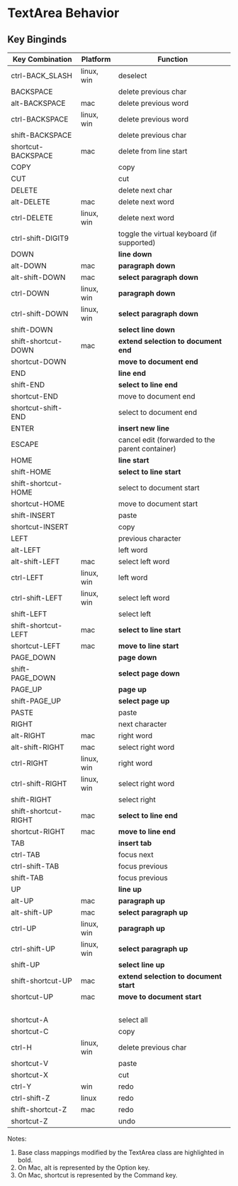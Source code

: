# TextArea Behavior

## Key Binginds

|Key Combination|Platform|Function|
|---------------|--------|--------|
|ctrl-BACK_SLASH|linux, win|deselect|
|BACKSPACE| |delete previous char|
|alt-BACKSPACE|mac|delete previous word|
|ctrl-BACKSPACE|linux, win|delete previous word|
|shift-BACKSPACE| |delete previous char|
|shortcut-BACKSPACE|mac|delete from line start|
|COPY| |copy|
|CUT| |cut|
|DELETE| |delete next char|
|alt-DELETE|mac|delete next word|
|ctrl-DELETE|linux, win|delete next word|
|ctrl-shift-DIGIT9| |toggle the virtual keyboard (if supported)|
|DOWN| |**line down**|
|alt-DOWN|mac|**paragraph down**|
|alt-shift-DOWN|mac|**select paragraph down**|
|ctrl-DOWN|linux, win|**paragraph down**|
|ctrl-shift-DOWN|linux, win|**select paragraph down**|
|shift-DOWN| |**select line down**|
|shift-shortcut-DOWN|mac|**extend selection to document end**|
|shortcut-DOWN| |**move to document end**|
|END| |**line end**|
|shift-END| |**select to line end**|
|shortcut-END| |move to document end|
|shortcut-shift-END| |select to document end|
|ENTER| |**insert new line**|
|ESCAPE| |cancel edit (forwarded to the parent container)|
|HOME| |**line start**|
|shift-HOME| |**select to line start**|
|shift-shortcut-HOME| |select to document start|
|shortcut-HOME| |move to document start|
|shift-INSERT| |paste|
|shortcut-INSERT| |copy|
|LEFT| |previous character|
|alt-LEFT| |left word|
|alt-shift-LEFT|mac|select left word|
|ctrl-LEFT|linux, win|left word|
|ctrl-shift-LEFT|linux, win|select left word|
|shift-LEFT| |select left|
|shift-shortcut-LEFT|mac|**select to line start**|
|shortcut-LEFT|mac|**move to line start**|
|PAGE_DOWN| |**page down**|
|shift-PAGE_DOWN| |**select page down**|
|PAGE_UP| |**page up**|
|shift-PAGE_UP| |**select page up**|
|PASTE| |paste|
|RIGHT| |next character|
|alt-RIGHT|mac|right word|
|alt-shift-RIGHT|mac|select right word|
|ctrl-RIGHT|linux, win|right word|
|ctrl-shift-RIGHT|linux, win|select right word|
|shift-RIGHT| |select right|
|shift-shortcut-RIGHT|mac|**select to line end**|
|shortcut-RIGHT|mac|**move to line end**|
|TAB| |**insert tab**|
|ctrl-TAB| |focus next|
|ctrl-shift-TAB| |focus previous|
|shift-TAB| |focus previous|
|UP| |**line up**|
|alt-UP|mac|**paragraph up**|
|alt-shift-UP|mac|**select paragraph up**|
|ctrl-UP|linux, win|**paragraph up**|
|ctrl-shift-UP|linux, win|**select paragraph up**|
|shift-UP| |**select line up**|
|shift-shortcut-UP|mac|**extend selection to document start**|
|shortcut-UP|mac|**move to document start**|
| | |  |
|shortcut-A| |select all|
|shortcut-C| |copy|
|ctrl-H|linux, win|delete previous char|
|shortcut-V| |paste|
|shortcut-X| |cut|
|ctrl-Y|win|redo|
|ctrl-shift-Z|linux|redo|
|shift-shortcut-Z|mac|redo|
|shortcut-Z| |undo|


Notes:

1. Base class mappings modified by the TextArea class are highlighted in bold.
2. On Mac, alt is represented by the Option key.
3. On Mac, shortcut is represented by the Command key.
